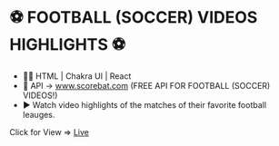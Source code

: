# ⚽ FOOTBALL (SOCCER) VIDEOS HIGHLIGHTS ⚽

- 🧑‍💻 HTML | Chakra UI | React
- 🥅 API -> www.scorebat.com (FREE API FOR FOOTBALL (SOCCER) VIDEOS!)
- ▶️ Watch video highlights of the matches of their favorite football leauges.

Click for View => [Live](https://highlight-mauve.vercel.app/)
<!-- 
![soccerhighlights](https://i.imgur.com/YC0O2lI.jpg)
![worldcupgroups](https://i.imgur.com/mOq1NbF.jpg)  -->
